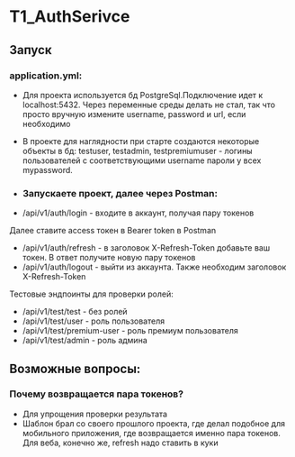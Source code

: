# T1_AuthSerivce

## Запуск

### application.yml:
- Для проекта используется бд PostgreSql.Подключение идет к localhost:5432. Через переменные среды делать не стал, так что просто вручную измените username, password и url, если необходимо

- В проекте для наглядности при старте создаются некоторые объекты в бд:
  testuser, testadmin, testpremiumuser - логины пользователей с соответствующими username
  пароли у всех mypassword.

- ### Запускаете проект, далее через Postman:
- /api/v1/auth/login - входите в аккаунт, получая пару токенов

Далее ставите access токен в Bearer token в Postman
- /api/v1/auth/refresh - в заголовок X-Refresh-Token добавьте ваш токен. В ответ получите новую пару токенов
- /api/v1/auth/logout - выйти из аккаунта. Также необходим заголовок X-Refresh-Token

Тестовые эндпоинты для проверки ролей:
- /api/v1/test/test - без ролей
- /api/v1/test/user - роль пользователя
- /api/v1/test/premium-user - роль премиум пользователя
- /api/v1/test/admin - роль админа

## Возможные вопросы:
### Почему возвращается пара токенов?
- Для упрощения проверки результата
- Шаблон брал со своего прошлого проекта, где делал подобное для мобильного приложения, где возвращается именно пара токенов. Для веба, конечно же, refresh надо ставить в куки
